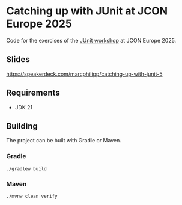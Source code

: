 # Catching up with JUnit at JCON Europe 2025

Code for the exercises of the [JUnit workshop](https://schedule.jcon.one/session/837895) at JCON Europe 2025.

## Slides

https://speakerdeck.com/marcphilipp/catching-up-with-junit-5

## Requirements

- JDK 21

## Building

The project can be built with Gradle or Maven.

### Gradle

```shell
./gradlew build
```

### Maven

```shell
./mvnw clean verify
```
